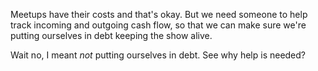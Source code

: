 Meetups have their costs and that's okay. But we need someone to help track incoming and outgoing cash flow, so that we can make sure we're putting ourselves in debt keeping the show alive.

Wait no, I meant *not* putting ourselves in debt. See why help is needed?
